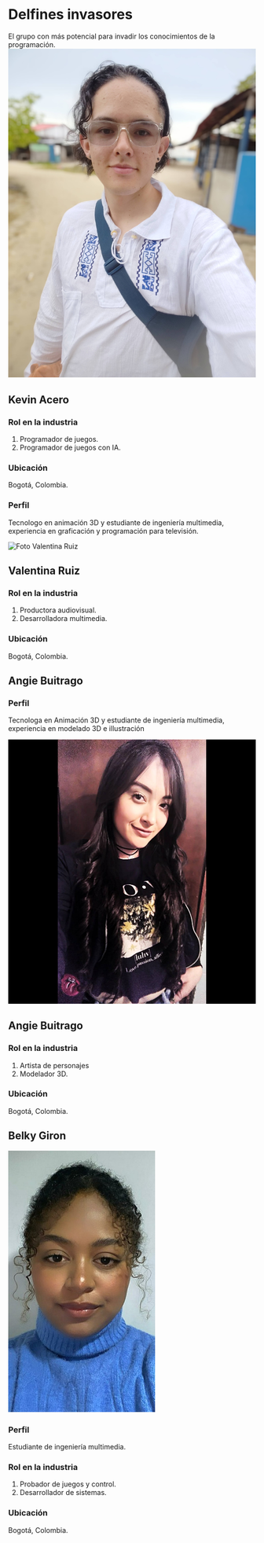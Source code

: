 # Delfines invasores
El grupo con más potencial para invadir los conocimientos de la programación.
![Foto Kevin Acero](images/INTEGRANTES/FOTO_KEVIN_ACERO.jpg)

## Kevin Acero
### Rol en la industria
1. Programador de juegos.
2. Programador de juegos con IA.

### Ubicación
Bogotá, Colombia.

### Perfil
Tecnologo en animación 3D y estudiante de ingeniería multimedia, experiencia en graficación y programación para televisión.


![Foto Valentina Ruiz](images/INTEGRANTES/vr.jpg)

## Valentina Ruiz
### Rol en la industria
1. Productora audiovisual.
2. Desarrolladora multimedia.

### Ubicación
Bogotá, Colombia.

###
## Angie Buitrago

### Perfil
Tecnologa en Animación 3D y estudiante de ingeniería multimedia, experiencia en modelado 3D e illustración

![Foto Angie Buitragp](images/INTEGRANTES/Foto_Angie.jpg)

## Angie Buitrago

### Rol en la industria
1. Artista de personajes
2. Modelador 3D.

### Ubicación
Bogotá, Colombia.

## Belky Giron

![Foto Belky Giron](images/INTEGRANTES/Belky_Giron.jpg)
### Perfil
Estudiante de ingeniería multimedia.

### Rol en la industria
1. Probador de juegos y control.
2. Desarrollador de sistemas.

### Ubicación
Bogotá, Colombia.
